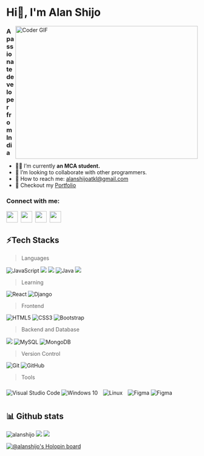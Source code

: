 <h1 align="left">Hi👋, I'm Alan Shijo</h1>
<img align="right" alt="Coder GIF" height=350 width=480 src="https://images.squarespace-cdn.com/content/v1/5769fc401b631bab1addb2ab/1541580611624-TE64QGKRJG8SWAIUS7NS/ke17ZwdGBToddI8pDm48kPoswlzjSVMM-SxOp7CV59BZw-zPPgdn4jUwVcJE1ZvWQUxwkmyExglNqGp0IvTJZamWLI2zvYWH8K3-s_4yszcp2ryTI0HqTOaaUohrI8PI6FXy8c9PWtBlqAVlUS5izpdcIXDZqDYvprRqZ29Pw0o/coding-freak.gif" />
<h3 align="left">A passionate developer from India</h3>

- 👨‍🎓 I’m currently **an MCA student.**
- 👯 I’m looking to collaborate with other programmers.
- 📧 How to reach me: <a href="https://mail.google.com/mail/u/0/?to=alanshijoatkl@gmail.com&fs=1&tf=cm">alanshijoatkl@gmail.com</a>
- 📝 Checkout my <a href="https://www.alanshijo.online/">Portfolio</a>

<h3 align="left">Connect with me:</h3>

<a href="https://www.linkedin.com/in/alan-shijo-823054170/"><img src="https://cdn-icons-png.flaticon.com/512/3536/3536505.png" height="30" width="30"/></a>&nbsp;
<a href="https://www.instagram.com/a1an_shijo/"><img src="https://cdn-icons-png.flaticon.com/512/2111/2111463.png" height="30" width="30"/></a>&nbsp;
<a href="https://www.snapchat.com/add/alan_shijo?sender_web_id=3aa97d9c-016e-4b36-ab19-aea4667e24f7&device_type=desktop&is_copy_url=true"><img src="https://cdn-icons-png.flaticon.com/512/1409/1409941.png" height="30" width="30"/></a>&nbsp;
<a href="https://t.me/alan_shijo"><img src="https://cdn-icons-png.flaticon.com/512/3536/3536661.png" height="30" width="30"/></a>&nbsp;
<!--a href="https://mail.google.com/mail/u/0/?to=alanshijoatkl@gmail.com&fs=1&tf=cm"><img src="https://cdn-icons-png.flaticon.com/512/5968/5968534.png" height="32" width="30"/></a-->

<!--a href="https://alanshijo.github.io/">➡️ Please find my resume attached</a>
<img src="https://img.shields.io/badge/-RESUME-%235F678E?style=for-the-badge&logo=readthedocs&logoColor=white" /-->
## ⚡Tech Stacks
> Languages 
<p>
<img alt="JavaScript" src="https://img.shields.io/badge/javascript%20-%23323330.svg?&style=for-the-badge&logo=javascript&logoColor=%23F7DF1E"/>
<img src="https://img.shields.io/badge/c-%2300599C.svg?style=for-the-badge&logo=c&logoColor=white" />
<img src="https://img.shields.io/badge/c++-%2300599C.svg?style=for-the-badge&logo=c%2B%2B&logoColor=white" />
<img alt="Java" src="https://img.shields.io/badge/java-%23ED8B00.svg?&style=for-the-badge&logo=java&logoColor=white"/>
<img src="https://img.shields.io/badge/python-3670A0?style=for-the-badge&logo=python&logoColor=ffdd54" />
</p>

> Learning 
<p>
<img alt="React" src="https://img.shields.io/badge/react%20-%2320232a.svg?&style=for-the-badge&logo=react&logoColor=%2361DAFB"/>
<img alt="Django" src="https://img.shields.io/badge/django-%23092E20.svg?style=for-the-badge&logo=django&logoColor=white"/>
</p>

>Frontend
<p>
<img alt="HTML5" src="https://img.shields.io/badge/html5%20-%23E34F26.svg?&style=for-the-badge&logo=html5&logoColor=white"/>
<img alt="CSS3" src="https://img.shields.io/badge/css3%20-%231572B6.svg?&style=for-the-badge&logo=css3&logoColor=white"/>
<img alt="Bootstrap" src="https://img.shields.io/badge/bootstrap%20-%23563D7C.svg?&style=for-the-badge&logo=bootstrap&logoColor=white"/>
</p>

>Backend and Database
<p>
<img src="https://img.shields.io/badge/php-%23777BB4.svg?style=for-the-badge&logo=php&logoColor=white" />
<img alt="MySQL" src="https://img.shields.io/badge/mysql-%2300f.svg?&style=for-the-badge&logo=mysql&logoColor=white"/>
<img alt="MongoDB" src ="https://img.shields.io/badge/MongoDB-%234ea94b.svg?&style=for-the-badge&logo=mongodb&logoColor=white"/>
</p>

>Version Control
<p>
<img alt="Git" src="https://img.shields.io/badge/git%20-%23F05033.svg?&style=for-the-badge&logo=git&logoColor=white"/>
<img alt="GitHub" src="https://img.shields.io/badge/github%20-%23121011.svg?&style=for-the-badge&logo=github&logoColor=white"/>
</p>

>Tools
<p>
<img alt="Visual Studio Code" src="https://img.shields.io/badge/VisualStudioCode-0078d7.svg?&style=for-the-badge&logo=visual-studio-code&logoColor=white"/>
<img alt="Windows 10" src="https://img.shields.io/badge/Windows-0078D6?style=for-the-badge&logo=windows&logoColor=white" />
<img style="margin: 10px" src="https://img.shields.io/badge/Linux-FCC624?style=for-the-badge&logo=linux&logoColor=black" alt="Linux" />
<img alt="Figma" src="https://img.shields.io/badge/figma-%23F24E1E.svg?&style=for-the-badge&logo=figma&logoColor=white"/>
<img alt="Figma" src="https://img.shields.io/badge/adobe%20photoshop-%2331A8FF.svg?style=for-the-badge&logo=adobe%20photoshop&logoColor=white"/>
</p>

## 📊 Github stats
<p align="left"> <img src="https://github-readme-stats.vercel.app/api?username=alanshijo&show_icons=true&theme=gotham" alt="alanshijo" /> 
<a href="https://git.io/streak-stats"><img src="https://streak-stats.demolab.com?user=alanshijo&theme=gotham&border_radius=4&date_format=j%20M%5B%20Y%5D" /></a>
<img src="https://activity-graph.herokuapp.com/graph?username=alanshijo&theme=gotham" />

[![@alanshijo's Holopin board](https://holopin.me/alanshijo)](https://holopin.io/@alanshijo)
